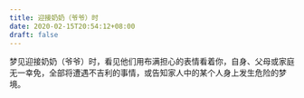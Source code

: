 ```yaml
---
title: 迎接奶奶（爷爷）时
date: 2020-02-15T20:54:12+08:00
draft: false
---
```


梦见迎接奶奶（爷爷）时，看见他们用布满担心的表情看着你，自身、父母或家庭无一幸免，全部将遭遇不吉利的事情，或告知家人中的某个人身上发生危险的梦境。<br>
